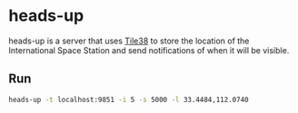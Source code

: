 # heads-up

heads-up is a server that uses [Tile38](https://tile38.com) to store the location of the International Space Station and send notifications of when it will be visible.

## Run

```sh
heads-up -t localhost:9851 -i 5 -s 5000 -l 33.4484,112.0740
```
